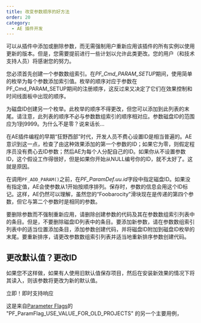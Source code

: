 ```yaml
---
title: 改变参数顺序的好方法
order: 20
category:
  - AE 插件开发
---
```


可以从插件中添加或删除参数，而无需强制用户重新应用该插件的所有实例以使用更新的版本。但是，您需要提前进行一些计划以允许此类更改。您的用户（和技术支持人员）将感谢您的努力。

您必须首先创建一个参数数组索引。在*PF_Cmd_PARAM_SETUP*期间，使用简单的枚举为每个参数添加索引值。枚举的顺序对应于参数在PF_Cmd_PARAM_SETUP期间的注册顺序，这反过来又决定了它们在效果控制和时间线面板中出现的顺序。

为磁盘ID创建另一个枚举。此枚举的顺序不得更改，但您可以添加到此列表的末尾。请注意，此列表的顺序不必与参数数组索引的顺序相对应。参数磁盘ID的范围应为1到9999。为什么不是零？说来话长…

在AE插件编程的早期“狂野西部”时代，开发人员不费心设置ID是相当普遍的。AE意识到这一点，检查了由这种效果添加的第一个参数的ID；如果它为零，则假定程序员没有费心去ID参数；然后AE为每个人分配自己的ID。如果你从不设置参数ID，这个假设工作得很好，但是如果你开始从NULL编号你的ID，就不太好了。这就是原因。

在调用`PF_ADD_PARAM()`之前，在*PF_ParamDef.uu.id*字段中指定磁盘ID。如果没有指定值，AE会使参数从1开始按顺序排列。保存时，参数的信息会用这个ID标记。这样，AE仍然可以理解，虽然您的“Foobarocity”滑块现在是传递的第四个参数，但它与第二个参数时是相同的参数。

要删除参数而不强制重新应用，请删除创建参数的代码及其在参数数组索引列表中的条目。但是，不要删除磁盘ID列表中的条目。要添加新参数，请在参数数组索引列表中的适当位置添加条目，添加参数创建代码，并将磁盘ID附加到磁盘ID枚举的末尾。要重新排序，请更改参数数组索引列表并适当地重新排序参数创建代码。

## 更改默认值？更改ID

如果您不这样做，如果有人使用旧默认值保存项目，然后在安装新效果的情况下将其读入，则该参数将更改为新的默认值。

立即！即时支持响应

这是来自[Parameter Flags](../effect-basics/PF_ParamDef.html)的 "PF_ParamFlag_USE_VALUE_FOR_OLD_PROJECTS" 的另一个主要用例，
